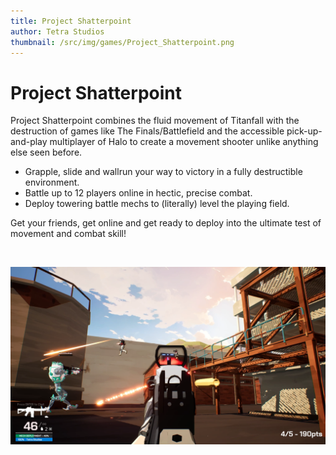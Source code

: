 ```yaml
---
title: Project Shatterpoint
author: Tetra Studios
thumbnail: /src/img/games/Project_Shatterpoint.png
---
```


# Project Shatterpoint

Project Shatterpoint combines the fluid movement of Titanfall with the destruction of games like The Finals/Battlefield and the accessible pick-up-and-play multiplayer of Halo to create a movement shooter unlike anything else seen before.

- Grapple, slide and wallrun your way to victory in a fully destructible environment.
- Battle up to 12 players online in hectic, precise combat.
- Deploy towering battle mechs to (literally) level the playing field.

Get your friends, get online and get ready to deploy into the ultimate test of movement and combat skill!

<br>

![Project Shatterpoint](/src/img/games/Project_Shatterpoint.png)